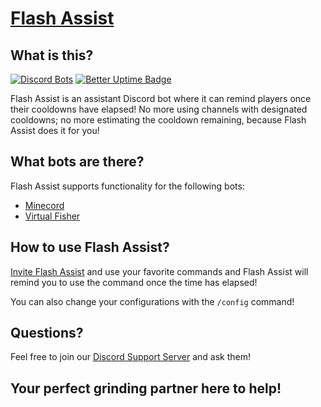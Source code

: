 # [Flash Assist](https://flash-assist.glitch.me)

## What is this?

[![Discord Bots](https://top.gg/api/widget/upvotes/836581672811495465.svg)](https://top.gg/bot/836581672811495465) [![Better Uptime Badge](https://betteruptime.com/status-badges/v1/monitor/dvam.svg)](https://betteruptime.com/?utm_source=status_badge)

Flash Assist is an assistant Discord bot where it can remind players once their cooldowns have elapsed! No more using channels with designated cooldowns; no more estimating the cooldown remaining, because Flash Assist does it for you!

## What bots are there?

Flash Assist supports functionality for the following bots:

- [Minecord](https://top.gg/bot/625363818968776705)
- [Virtual Fisher](https://virtualfisher.com/)

## How to use Flash Assist?

[Invite Flash Assist](https://discord.com/api/oauth2/authorize?client_id=836581672811495465&permissions=321536&redirect_uri=https%3A%2F%2Fdiscord.com%2Finvite%2FfJt6yFeD5v&response_type=code&scope=identify%20bot%20applications.commands) and use your favorite commands and Flash Assist will remind you to use the command once the time has elapsed!

You can also change your configurations with the `/config` command!

## Questions?

Feel free to join our [Discord Support Server](https://discord.com/invite/fJt6yFeD5v) and ask them!

## Your perfect grinding partner here to help!
